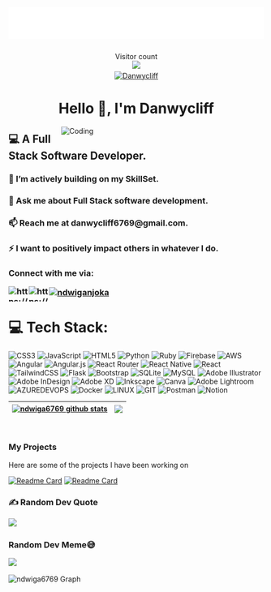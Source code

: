 <h1 align="center"><img src="./name.svg" ></h1>



<p align="center"> 
  Visitor count<br>
  <img src="https://profile-counter.glitch.me/ndwiga6769/count.svg" /> </br>
   <a align="center" href="https://portfolio-website-opal-two.vercel.app/" target="blank" >
  <img align="center" src="https://img.shields.io/badge/Portfolio-DC143C?style=for-the-badge&logo=hackthebox&logoColor=white" alt="Danwycliff" />
 </a>
  <h1 align="center">Hello 👋, I'm Danwycliff</h1>
</p>
<img align="right" alt="Coding" width="400" src="https://media1.giphy.com/media/v1.Y2lkPTc5MGI3NjExeGJiN3FwY3AwbnZsZWxtNzRxcjBzc2M3czZlaWR6Z2M2a29jZWl0bSZlcD12MV9pbnRlcm5hbF9naWZfYnlfaWQmY3Q9Zw/qgQUggAC3Pfv687qPC/giphy.gif">
<h2 align="left"> 💻 A  Full Stack Software Developer.</h2>

<h3 align="left"> 🌱 I’m actively building on my SkillSet.</h3>

<h3 align="left"> 💬 Ask me about Full Stack software development.</h3>

<h3 align="left"> 📫 Reach me at danwycliff6769@gmail.com.</h3>

 <h3 align="left">⚡ I want to positively impact others in whatever I do.</h3>
 
 
<h3 align="left">Connect with me via: <p>
<a href="https://twitter.com/ndwiga_njoka" target="blank"><img align="left" src="https://raw.githubusercontent.com/rahuldkjain/github-profile-readme-generator/master/src/images/icons/Social/twitter.svg" alt="https://twitter.com/ndwiga_njoka" height="30" width="40" /></a>
<a href="https://www.linkedin.com/in/danwycliff-njoka-801a72236" target="blank"><img align="left" src="https://raw.githubusercontent.com/rahuldkjain/github-profile-readme-generator/master/src/images/icons/Social/linked-in-alt.svg" alt="https://www.linkedin.com/in/danwycliff-njoka-801a72236" height="30" width="40" /></a>
  <a href="https://instagram.com/ndwiganjoka" target="blank"><img align="center" src="https://raw.githubusercontent.com/rahuldkjain/github-profile-readme-generator/master/src/images/icons/Social/instagram.svg" alt="ndwiganjoka" height="30" width="40" /></a>

</p>
</h3>

# 💻 Tech Stack:
![CSS3](https://img.shields.io/badge/css3-%231572B6.svg?style=for-the-badge&logo=css3&logoColor=white) ![JavaScript](https://img.shields.io/badge/javascript-%23323330.svg?style=for-the-badge&logo=javascript&logoColor=%23F7DF1E) ![HTML5](https://img.shields.io/badge/html5-%23E34F26.svg?style=for-the-badge&logo=html5&logoColor=white) ![Python](https://img.shields.io/badge/python-3670A0?style=for-the-badge&logo=python&logoColor=ffdd54) ![Ruby](https://img.shields.io/badge/ruby-%23CC342D.svg?style=for-the-badge&logo=ruby&logoColor=white)  ![Firebase](https://img.shields.io/badge/firebase-%23039BE5.svg?style=for-the-badge&logo=firebase) ![AWS](https://img.shields.io/badge/AWS-%23FF9900.svg?style=for-the-badge&logo=amazon-aws&logoColor=white) ![Angular](https://img.shields.io/badge/angular-%23DD0031.svg?style=for-the-badge&logo=angular&logoColor=white) ![Angular.js](https://img.shields.io/badge/angular.js-%23E23237.svg?style=for-the-badge&logo=angularjs&logoColor=white) ![React Router](https://img.shields.io/badge/React_Router-CA4245?style=for-the-badge&logo=react-router&logoColor=white) ![React Native](https://img.shields.io/badge/react_native-%2320232a.svg?style=for-the-badge&logo=react&logoColor=%2361DAFB) ![React](https://img.shields.io/badge/react-%2320232a.svg?style=for-the-badge&logo=react&logoColor=%2361DAFB) ![TailwindCSS](https://img.shields.io/badge/tailwindcss-%2338B2AC.svg?style=for-the-badge&logo=tailwind-css&logoColor=white) ![Flask](https://img.shields.io/badge/flask-%23000.svg?style=for-the-badge&logo=flask&logoColor=white) ![Bootstrap](https://img.shields.io/badge/bootstrap-%23563D7C.svg?style=for-the-badge&logo=bootstrap&logoColor=white) ![SQLite](https://img.shields.io/badge/sqlite-%2307405e.svg?style=for-the-badge&logo=sqlite&logoColor=white) ![MySQL](https://img.shields.io/badge/mysql-%2300f.svg?style=for-the-badge&logo=mysql&logoColor=white) ![Adobe Illustrator](https://img.shields.io/badge/adobeillustrator-%23FF9A00.svg?style=for-the-badge&logo=adobeillustrator&logoColor=white) ![Adobe InDesign](https://img.shields.io/badge/Adobe%20InDesign-49021F?style=for-the-badge&logo=adobeindesign&logoColor=white) ![Adobe XD](https://img.shields.io/badge/Adobe%20XD-470137?style=for-the-badge&logo=Adobe%20XD&logoColor=#FF61F6) ![Inkscape](https://img.shields.io/badge/Inkscape-e0e0e0?style=for-the-badge&logo=inkscape&logoColor=080A13) ![Canva](https://img.shields.io/badge/Canva-%2300C4CC.svg?style=for-the-badge&logo=Canva&logoColor=white) ![Adobe Lightroom](https://img.shields.io/badge/Adobe%20Lightroom-31A8FF.svg?style=for-the-badge&logo=Adobe%20Lightroom&logoColor=white) ![AZUREDEVOPS](https://img.shields.io/badge/azuredevops-0078D7.svg?style=for-the-badge&logo=azuredevops&logoColor=white&color=%230078D7) ![Docker](https://img.shields.io/badge/docker-%230db7ed.svg?style=for-the-badge&logo=docker&logoColor=white) ![LINUX](https://img.shields.io/badge/Linux-FCC624?style=for-the-badge&logo=linux&logoColor=black) ![GIT](https://img.shields.io/badge/Git-fc6d26?style=for-the-badge&logo=git&logoColor=white) ![Postman](https://img.shields.io/badge/Postman-FF6C37?style=for-the-badge&logo=postman&logoColor=white) ![Notion](https://img.shields.io/badge/Notion-%23000000.svg?style=for-the-badge&logo=notion&logoColor=white)




| <a href="https://github.com/ndwiga6769/github-readme-stats"><img align="center" src="https://github-readme-stats.vercel.app/api?username=ndwiga6769&show_icons=true&include_all_commits=true&theme=react&border_color=7F3FBF&bg_color=0D1117&title_color=F85D7F&icon_color=F8D866" alt="ndwiga6769 github stats" /></a> | <a href="https://github.com/ndwiga6769/github-readme-stats"><img align="center" src="https://github-readme-stats.vercel.app/api/top-langs/?username=ndwiga6769&layout=compact&theme=react&border_color=7F3FBF&bg_color=0D1117&title_color=F85D7F&icon_color=F8D866"  /></a> |
| ------------- | ------------- |


<p align="center">
  <a href="https://github.com/ndwiga6769">
    <img src="https://github-readme-streak-stats.herokuapp.com/?user=ndwiga6769&theme=radical&border=7F3FBF&background=0D1117" alt=""/>
  </a>
</p>


### My Projects 

Here are some of the projects I have been working on

[![Readme Card](https://github-readme-stats.vercel.app/api/pin/?username=ndwiga6769&repo=e-commerce-app&theme=github_dark_dimmed&hide_border=false)](https://github.com/ndwiga6769/e-commerce-app) 
[![Readme Card](https://github-readme-stats.vercel.app/api/pin/?username=ndwiga6769&repo=Movie-review-app&theme=github_dark_dimmed&hide_border=true)](https://github.com/ndwiga6769/Movie-review-app)

### ✍️ Random Dev Quote
![](https://quotes-github-readme.vercel.app/api?type=horizontal&theme=radical)


###  Random Dev Meme😅 
<img src='https://randommeme-five.vercel.app/'  style="height: 400px;"/>

![ndwiga6769 Graph](https://github-readme-activity-graph.vercel.app/graph?username=ndwiga6769&custom_title=ndwiga6769%20GitHub%20Activity%20Graph&bg_color=0D1117&color=7F3FBF&line=7F3FBF&point=7F3FBF&area_color=FFFFFF&title_color=FFFFFF&area=true)
